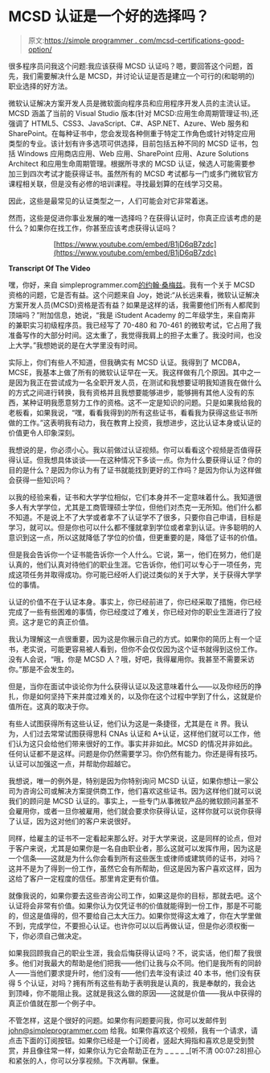 # MCSD 认证是一个好的选择吗？

> 原文:[https://simple programmer . com/mcsd-certifications-good-option/](https://simpleprogrammer.com/mcsd-certifications-good-option/)

很多程序员问我这个问题:我应该获得 MCSD 认证吗？嗯，要回答这个问题，首先，我们需要解决什么是 MCSD，并讨论认证是否是建立一个可行的(和聪明的)职业选择的好方法。

微软认证解决方案开发人员是微软面向程序员和应用程序开发人员的主流认证。MCSD 涵盖了当前的 Visual Studio 版本(针对 MCSD:应用生命周期管理证书),还强调了 HTML5、CSS3、JavaScript、C#、ASP.NET、Azure、Web 服务和 SharePoint。在每种证书中，您会发现各种侧重于特定工作角色或针对特定应用类型的专业。该计划有许多选项可供选择，目前包括五种不同的 MCSD 证书，包括 Windows 应用商店应用、Web 应用、SharePoint 应用、Azure Solutions Architect 和应用生命周期管理。根据所寻求的 MCSD 认证，候选人可能需要参加三到四次考试才能获得证书。虽然所有的 MCSD 考试都与一门或多门微软官方课程相关联，但是没有必修的培训课程。寻找最划算的在线学习交易。

因此，这些是最常见的认证类型之一，人们可能会对它非常着迷。

然而，这些是促进你事业发展的唯一选择吗？在获得认证时，你真正应该考虑的是什么？如果你在找工作，你甚至应该考虑获得认证吗？

<center>

[https://www.youtube.com/embed/B1jD6qB7zdc](https://www.youtube.com/embed/B1jD6qB7zdc)

</center>

**Transcript Of The Video**

嘿，你好，来自 simpleprogrammer.com[的约翰·桑梅兹](https://simpleprogrammer.com)。我有一个关于 MCSD 资格的问题，它是否有益。这个问题来自 Joy，她说:“从长远来看，微软认证解决方案开发人员(MCSD)资格是否有益？如果是这样的话，我需要他们所有人都爬到顶端吗？”附加信息，她说，“我是 iStudent Academy 的二年级学生，来自南非的兼职实习初级程序员。我已经写了 70-480 和 70-461 的微软考试，它占用了我准备写作的大部分时间。这太重了，我觉得我肩上的担子太重了。我没时间，也没上大学。”我想她说的是在大学里没有时间。

实际上，你们有些人不知道，但我确实有 MCSD 认证。我得到了 MCDBA，MCSE，我基本上做了所有的微软认证早在一天。我这样做有几个原因。其中之一是因为我正在尝试成为一名全职开发人员，在测试和我想要证明我知道我在做什么的方式之间进行转换，我有资格并且我想要能够进步，能够拥有其他人没有的东西，某种证明我愿意努力工作的资格。这不一定是知识的问题。只是如果我给我的老板看，如果我说，“嘿，看看我得到的所有这些证书，看看我为获得这些证书所做的工作。”这表明我有动力，我在教育上投资，我想进步，这比认证本身或认证的价值更令人印象深刻。

我想说的是，你必须小心。我以前做过认证视频。你可以看看这个视频是否值得获得认证。但我想具体谈谈——在这种情况下多谈一点。你为什么要获得认证？你的目的是什么？是因为你认为有了证书就能找到更好的工作吗？是因为你认为这样做会获得一些知识吗？

以我的经验来看，证书和大学学位相似，它们本身并不一定意味着什么。我知道很多人有大学学位，尤其是工商管理硕士学位，但他们对杰克一无所知。他们什么都不知道。不是说上不了大学或者拿不了认证学不了很多，只要你自己申请，目标是学习，就可以。但是你也可以什么都不懂就拿到学位或者拿到认证。许多聪明的人意识到这一点，所以这就降低了学位的价值，但更重要的是，降低了证书的价值。

但是我会告诉你一个证书能告诉你一个人什么。它说，第一，他们在努力，他们是认真的，他们认真对待他们的职业生涯。它告诉你，他们可以专心于一项任务，完成这项任务并取得成功。你可能已经听人们说过类似的关于大学，关于获得大学学位的事情。

认证的价值不在于认证本身。事实上，你已经前进了，你已经采取了措施，你已经完成了一些有些困难的事情，你已经度过了难关，你已经对你的职业生涯进行了投资。这才是它的真正价值。

我认为理解这一点很重要，因为这是你展示自己的方式。如果你的简历上有一个证书，老实说，可能更容易被人看到，但你不会仅仅因为这个证书就得到这份工作。没有人会说，“哦，你是 MCSD 人？哦，好吧，我得雇用你。我甚至不需要采访你。”那是不会发生的。

但是，当你在面试中谈论你为什么获得认证以及这意味着什么——以及你经历的挣扎，你是如何坚持下来并度过难关的，以及你在这个过程中学到了什么，这就是价值所在。这真的取决于你。

有些人试图获得所有这些认证，他们认为这是一条捷径，尤其是在 it 界。我认为，人们过去常常试图获得思科 CNAs 认证和 A+认证，这样他们就可以工作，他们认为这只会给他们带来很好的工作。事实并非如此。MCSD 的情况并非如此。任何认证都不是这样。问题是你仍然需要学习。你仍然有能力。你还是得有技巧。认证可以加强这一点，并帮助你超越它。

我想说，唯一的例外是，特别是因为你特别询问 MCSD 认证，如果你想让一家公司为咨询公司或解决方案提供商工作，他们喜欢这些证书。因为这样他们就可以说我们的顾问是 MCSD 认证的。事实上，一些专门从事微软产品的微软顾问甚至不会雇用你，或者一旦你被雇用，他们就会要求你获得认证，这样你就可以说你获得了认证，因为这对他们的客户来说很好。

同样，给雇主的证书不一定看起来那么好。对于大学来说，这是同样的论点，但对于客户来说，尤其是如果你是一名自由职业者，那么这就可以发挥作用，因为这是一个信条——这就是为什么你会看到所有这些医生或律师或建筑师的证书，对吗？这并不是为了得到一份工作，虽然它会有所帮助，但这是因为客户喜欢这样，因为这给了客户一定程度的信任。那里肯定更有价值。

就像我说的，如果你要去这些咨询公司工作，如果这是你的目标，那就去吧。这个认证将会非常有价值。如果你认为仅凭证书的价值就能得到一份工作，那是不可能的，但这是值得的，但不要给自己太大压力。如果你觉得这太难了，你在大学里做不到，完成学位，不要担心认证。也许你可以以后再做认证，但是你必须权衡一下，你必须自己做决定。

如果我回顾我自己的职业生涯，我会后悔获得认证吗？不，说实话，他们帮了我很多。他们对我最大的帮助是他们把我——他们让我与众不同。他们是我所有的同龄人——当他们要求提升时，他们没有——他们去年没有读过 40 本书，他们没有获得 5 个认证，对吗？拥有所有这些有助于表明我是认真的，我是奉献的，我会达到顶峰，你不能阻止我。这就是我这么做的原因——这就是价值——我从中获得的真正价值就在那一个例子中。

不管怎样，这是个很好的问题。如果你有问题要问我，你可以发邮件到 john@simpleprogrammer.com 给我。如果你喜欢这个视频，我有一个请求，请点击下面的订阅按钮。如果你已经是一个订阅者，竖起大拇指和喜欢总是受到赞赏，并且像往常一样，如果你认为它会帮助正在为 _ _ _ _ _[听不清 00:07:28]担心和紧张的人，你可以分享视频。下次再聊。保重。